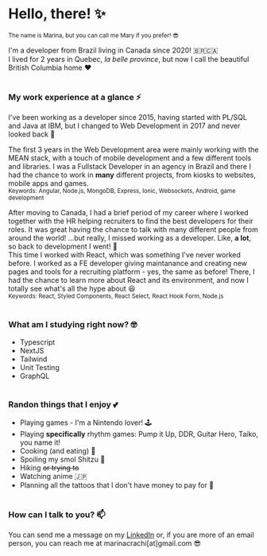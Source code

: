 # Hello, there! ✨
<sup>The name is Marina, but you can call me Mary if you prefer! 😎</sup> <br />

I'm a developer from Brazil living in Canada since 2020! 🇧🇷🇨🇦 <br />
I lived for 2 years in Quebec, _la belle province_, but now I call the beautiful British Columbia home ❤️ <br /><br />


### My work experience at a glance ⚡
I've been working as a developer since 2015, having started with PL/SQL and Java at IBM, but 
I changed to Web Development in 2017 and never looked back 👀 <br />

The first 3 years in the Web Development area were mainly working with the MEAN stack, with a touch of mobile development and 
a few different tools and libraries. I was a Fullstack Developer in an agency in Brazil and there I had the chance to work in **many** different 
projects, from kiosks to websites, mobile apps and games. <br />
<sup>Keywords: Angular, Node.js, MongoDB, Express, Ionic, Websockets, Android, game development </sup>


After moving to Canada, I had a brief period of my career where I worked together with the HR helping recruiters to find the best developers 
for their roles. It was great having the chance to talk with many different people from around the world! ...but really, I missed working 
as a developer. Like, **a lot**, so back to development I went! 🥳 <br />
This time I worked with React, which was something I've never worked before. I worked as a FE developer giving maintanance and creating new pages and 
tools for a recruiting platform - yes, the same as before! There, I had the chance to learn more about React and its environment, and now I
totally see what's all the hype about 😆 <br />
<sup>Keywords: React, Styled Components, React Select, React Hook Form, Node.js </sup><br /><br />


### What am I studying right now? 🤓
- Typescript
- NextJS
- Tailwind
- Unit Testing
- GraphQL
<br /><br />

### Randon things that I enjoy 💕

- Playing games - I'm a Nintendo lover! 🕹️
- Playing **specifically** rhythm games: Pump it Up, DDR, Guitar Hero, Taiko, you name it! 
- Cooking (and eating) 🥘
- Spoiling my smol Shitzu 🐶
- Hiking ~~or trying to~~
- Watching anime 🇯🇵
- Planning all the tattoos that I don't have money to pay for 💸
<br /><br />

### How can I talk to you? 📫

You can send me a message on my [LinkedIn]([https://pages.github.com/](https://www.linkedin.com/in/marinacrachi/)) or, 
if you are more of an email person, you can reach me at marinacrachi[at]gmail.com 😎
